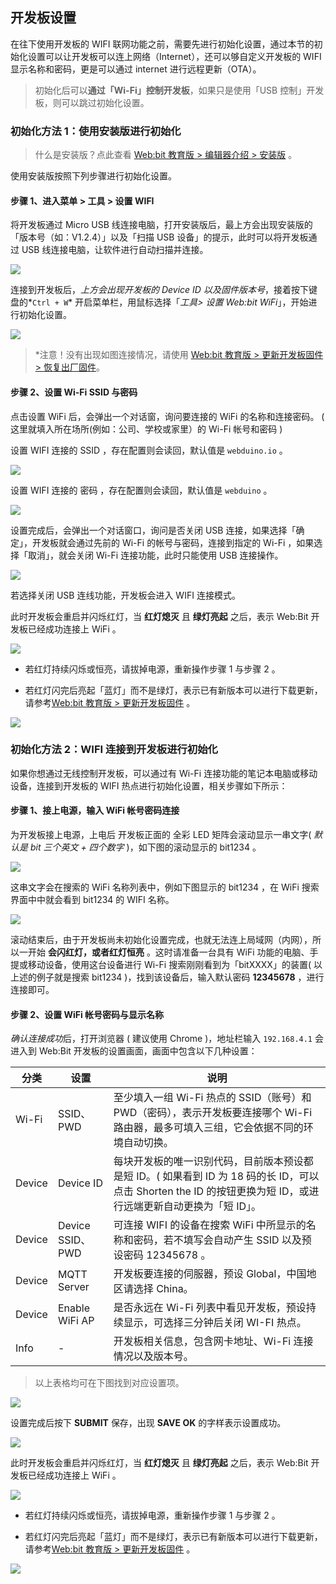 
## 开发板设置

在往下使用开发板的 WIFI 联网功能之前，需要先进行初始化设置，通过本节的初始化设置可以让开发板可以连上网络（Internet），还可以够自定义开发板的 WIFI 显示名称和密码，更是可以通过 internet 进行远程更新（OTA）。

> 初始化后可以**通过「Wi-Fi」控制开发板**，如果只是使用「USB 控制」开发板，则可以跳过初始化设置。

### 初始化方法 1：使用安装版进行初始化

> 什么是安装版？点此查看 [Web:bit 教育版 > 编辑器介绍 > 安装版](software.md) 。

使用安装版按照下列步骤进行初始化设置。

#### 步骤 1、进入菜单 > 工具 > 设置 WIFI

将开发板通过 Micro USB 线连接电脑，打开安装版后，最上方会出现安装版的「版本号（如：V1.2.4）」以及「扫描 USB 设备」的提示，此时可以将开发板通过 USB 线连接电脑，让软件进行自动扫描并连接。

![](setup/upload_3f793de122644f3c4fb1f17de0bcc634.png)

连接到开发板后，*上方会出现开发板的 Device ID 以及固件版本号*，接着按下键盘的*`Ctrl + W`* 开启菜单栏，用鼠标选择「*工具> 设置 Web:bit WiFi*」，开始进行初始化设置。

![](setup/upload_c792e42e263f5a843da6255867d1a77f.png)

> *注意！没有出现如图连接情况，请使用 [Web:bit 教育版 > 更新开发板固件 > 恢复出厂固件](update.md)。

#### 步骤 2、设置 Wi-Fi SSID 与密码

点击设置 WiFi 后，会弹出一个对话窗，询问要连接的 WiFi 的名称和连接密码。 ( 这里就填入所在场所(例如：公司、学校或家里）的 Wi-Fi 帐号和密码 )

设置 WIFI 连接的 SSID ，存在配置则会读回，默认值是 `webduino.io` 。

![](setup/upload_621ed89a98ab4e189626b6f46381ddd5.png)

设置 WIFI 连接的 密码 ，存在配置则会读回，默认值是 `webduino` 。

![](setup/upload_3e99dc9aeb3caa3e2793b1528718f1e0.png)

设置完成后，会弹出一个对话窗口，询问是否关闭 USB 连接，如果选择「确定」，开发板就会通过先前的 Wi-Fi 的帐号与密码，连接到指定的 Wi-Fi ，如果选择「取消」，就会关闭 Wi-Fi 连接功能，此时只能使用 USB 连接操作。

![](setup/upload_4b45f7eb17a57e6a31f1d483db93047e.png)

若选择关闭 USB 连线功能，开发板会进入 WIFI 连接模式。

此时开发板会重启并闪烁红灯，当 **红灯熄灭** 且 **绿灯亮起** 之后，表示 Web:Bit 开发板已经成功连接上 WiFi 。

![](setup/upload_9fc275139e019a3ba9f86d0fd133c762.gif)

- 若红灯持续闪烁或恒亮，请拔掉电源，重新操作步骤 1 与步骤 2 。

- 若红灯闪完后亮起「蓝灯」而不是绿灯，表示已有新版本可以进行下载更新，请参考[Web:bit 教育版 > 更新开发板固件](setup.md) 。

![](setup/upload_184a8ab60565dbd34c2e4cac4a0a530b.gif)

### 初始化方法 2：WIFI 连接到开发板进行初始化

如果你想通过无线控制开发板，可以通过有 Wi-Fi 连接功能的笔记本电脑或移动设备，连接到开发板的 WIFI 热点进行初始化设置，相关步骤如下所示：

#### 步骤 1、接上电源，输入 WiFi 帐号密码连接

为开发板接上电源，上电后 开发板正面的 全彩 LED 矩阵会滚动显示一串文字( *默认是 bit 三个英文 + 四个数字* )，如下图的滚动显示的 bit1234 。

![](setup/setup-05.gif)

这串文字会在搜索的 WiFi 名称列表中，例如下图显示的 bit1234 ，在 WiFi 搜索界面中中就会看到 bit1234 的 WIFI 名称。

![](setup/setup-06.jpg)

滚动结束后，由于开发板尚未初始化设置完成，也就无法连上局域网（内网），所以一开始 **会闪红灯，或者红灯恒亮** 。这时请准备一台具有 WiFi 功能的电脑、手提或移动设备，使用这台设备进行 Wi-Fi 搜索刚刚看到为「bitXXXX」的装置( 以上述的例子就是搜索 bit1234 )，找到该设备后，输入默认密码 **12345678** ，进行连接即可。

#### 步骤 2、设置 WiFi 帐号密码与显示名称

*确认连接成功*后，打开浏览器 ( 建议使用 Chrome )，地址栏输入 `192.168.4.1` 会进入到 Web:Bit 开发板的设置画面，画面中包含以下几种设置：

| 分类 | 设置 | 说明 |
| -------- | -------- | -------- |
| Wi-Fi     | SSID、PWD     | 至少填入一组 Wi-Fi 热点的 SSID（账号）和 PWD（密码），表示开发板要连接哪个 Wi-Fi 路由器，最多可填入三组，它会依据不同的环境自动切换。     |
| Device | Device ID | 每块开发板的唯一识别代码，目前版本预设都是短 ID。( 如果看到 ID 为 18 码的长 ID，可以点击 Shorten the ID 的按钮更换为短 ID，或进行远端更新自动更换为「短 ID」。 |
| Device | Device SSID、PWD | 可连接 WIFI 的设备在搜索 WiFi 中所显示的名称和密码，若不填写会自动产生 SSID 以及预设密码 12345678 。 |
| Device | MQTT Server | 开发板要连接的伺服器，预设 Global，中国地区请选择 China。 |
|Device	|Enable WiFi AP	|是否永远在 Wi-Fi 列表中看见开发板，预设持续显示，可选择三分钟后关闭 WI-FI 热点。|
|Info	|-	|开发板相关信息，包含网卡地址、Wi-Fi 连接情况以及版本号。

> 以上表格均可在下图找到对应设置项。

![](setup/upload_6e1c12f5120345e4e97d8d05d9251791.png)

设置完成后按下 **SUBMIT** 保存，出现 **SAVE OK** 的字样表示设置成功。

![](setup/upload_3ec8cc6a377c2a2cd987be93d391da60.png)

此时开发板会重启并闪烁红灯，当 **红灯熄灭** 且 **绿灯亮起** 之后，表示 Web:Bit 开发板已经成功连接上 WiFi 。

![](setup/upload_9fc275139e019a3ba9f86d0fd133c762.gif)

- 若红灯持续闪烁或恒亮，请拔掉电源，重新操作步骤 1 与步骤 2 。

- 若红灯闪完后亮起「蓝灯」而不是绿灯，表示已有新版本可以进行下载更新，请参考[Web:bit 教育版 > 更新开发板固件](setup.md) 。

![](setup/upload_184a8ab60565dbd34c2e4cac4a0a530b.gif)
